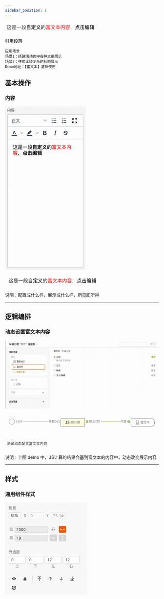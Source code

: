 ```yaml
---
sidebar_position: 1
---
```


![Alt text](<img/image (5).png>)

引用段落
```
应用场景
场景1：搭建活动页中各种文案展示
场景2：样式比较复杂的标题展示
Demo地址：【富文本】基础使用
```

## 基本操作

### 内容
![Alt text](img/image.png)

![Alt text](img/image-1.png)

说明：配置成什么样，展示成什么样，所见即所得

----

## 逻辑编排
### 动态设置富文本内容
![Alt text](img/image-2.png)

![Alt text](img/image-3.png)

![Alt text](img/image-4.png)

说明：上图 demo 中，JS计算的结果会塞到富文本的内容中，动态改变展示内容

----

## 样式
### 通用组件样式
![Alt text](img/image-5.png)